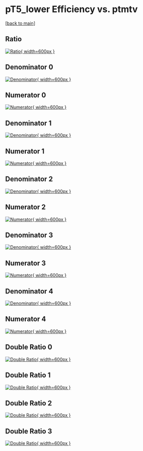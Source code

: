 # pT5_lower Efficiency vs. ptmtv

[[back to main](./)]



## Ratio

[![Ratio](../mtv/var/pT5_lower_vtr_11_1_eff_ptmtv.png){ width=600px }](../mtv/var/pT5_lower_vtr_11_1_eff_ptmtv.pdf)

## Denominator 0

[![Denominator](../mtv/den/pT5_lower_vtr_11_1_eff_ptmtv_den0.png){ width=600px }](../mtv/den/pT5_lower_vtr_11_1_eff_ptmtv_den0.pdf)

## Numerator 0

[![Numerator](../mtv/num/pT5_lower_vtr_11_1_eff_ptmtv_num0.png){ width=600px }](../mtv/num/pT5_lower_vtr_11_1_eff_ptmtv_num0.pdf)

## Denominator 1

[![Denominator](../mtv/den/pT5_lower_vtr_11_1_eff_ptmtv_den1.png){ width=600px }](../mtv/den/pT5_lower_vtr_11_1_eff_ptmtv_den1.pdf)

## Numerator 1

[![Numerator](../mtv/num/pT5_lower_vtr_11_1_eff_ptmtv_num1.png){ width=600px }](../mtv/num/pT5_lower_vtr_11_1_eff_ptmtv_num1.pdf)

## Denominator 2

[![Denominator](../mtv/den/pT5_lower_vtr_11_1_eff_ptmtv_den2.png){ width=600px }](../mtv/den/pT5_lower_vtr_11_1_eff_ptmtv_den2.pdf)

## Numerator 2

[![Numerator](../mtv/num/pT5_lower_vtr_11_1_eff_ptmtv_num2.png){ width=600px }](../mtv/num/pT5_lower_vtr_11_1_eff_ptmtv_num2.pdf)

## Denominator 3

[![Denominator](../mtv/den/pT5_lower_vtr_11_1_eff_ptmtv_den3.png){ width=600px }](../mtv/den/pT5_lower_vtr_11_1_eff_ptmtv_den3.pdf)

## Numerator 3

[![Numerator](../mtv/num/pT5_lower_vtr_11_1_eff_ptmtv_num3.png){ width=600px }](../mtv/num/pT5_lower_vtr_11_1_eff_ptmtv_num3.pdf)

## Denominator 4

[![Denominator](../mtv/den/pT5_lower_vtr_11_1_eff_ptmtv_den4.png){ width=600px }](../mtv/den/pT5_lower_vtr_11_1_eff_ptmtv_den4.pdf)

## Numerator 4

[![Numerator](../mtv/num/pT5_lower_vtr_11_1_eff_ptmtv_num4.png){ width=600px }](../mtv/num/pT5_lower_vtr_11_1_eff_ptmtv_num4.pdf)

## Double Ratio 0

[![Double Ratio](../mtv/ratio/pT5_lower_vtr_11_1_eff_ptmtv_ratio0.png){ width=600px }](../mtv/ratio/pT5_lower_vtr_11_1_eff_ptmtv_ratio0.pdf)

## Double Ratio 1

[![Double Ratio](../mtv/ratio/pT5_lower_vtr_11_1_eff_ptmtv_ratio1.png){ width=600px }](../mtv/ratio/pT5_lower_vtr_11_1_eff_ptmtv_ratio1.pdf)

## Double Ratio 2

[![Double Ratio](../mtv/ratio/pT5_lower_vtr_11_1_eff_ptmtv_ratio2.png){ width=600px }](../mtv/ratio/pT5_lower_vtr_11_1_eff_ptmtv_ratio2.pdf)

## Double Ratio 3

[![Double Ratio](../mtv/ratio/pT5_lower_vtr_11_1_eff_ptmtv_ratio3.png){ width=600px }](../mtv/ratio/pT5_lower_vtr_11_1_eff_ptmtv_ratio3.pdf)

